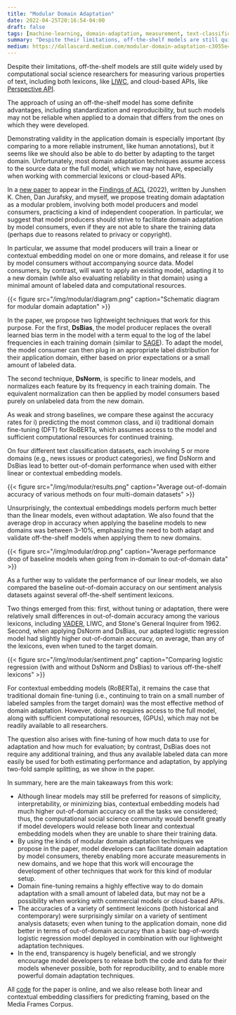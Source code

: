 ```yaml
---
title: "Modular Domain Adaptation"
date: 2022-04-25T20:16:54-04:00
draft: false
tags: [machine-learning, domain-adaptation, measurement, text-classification, lexicons]
summary: "Despite their limitations, off-the-shelf models are still quite widely used by computational social science researchers for measuring various properties of text, including both lexicons, like LIWC, and cloud-based APIs, like Perspective API. The approach of using an off-the-shelf model has some definite advantages, including standardization and reproducibility, but such models may not be reliable when applied to a domain that differs from the ones on which they were developed..."
medium: https://dallascard.medium.com/modular-domain-adaptation-c3055e490d34
---
```


Despite their limitations, off-the-shelf models are still quite widely used by computational social science researchers for measuring various properties of text, including both lexicons, like [LIWC](https://www.liwc.app/), and cloud-based APIs, like [Perspective API](https://perspectiveapi.com/).

The approach of using an off-the-shelf model has some definite advantages, including standardization and reproducibility, but such models may not be reliable when applied to a domain that differs from the ones on which they were developed.


Demonstrating validity in the application domain is especially important (by comparing to a more reliable instrument, like human annotations), but it seems like we should also be able to do better by adapting to the target domain. Unfortunately, most domain adaptation techniques assume access to the source data or the full model, which we may not have, especially when working with commercial lexicons or cloud-based APIs.

In a [new paper](https://arxiv.org/pdf/2204.14213.pdf) to appear in the [Findings of ACL](https://www.2022.aclweb.org/papers) (2022), written by Junshen K. Chen, Dan Jurafsky, and myself, we propose treating domain adaptation as a modular problem, involving both model producers and model consumers, practicing a kind of independent cooperation. In particular, we suggest that model producers should strive to facilitate domain adaptation by model consumers, even if they are not able to share the training data (perhaps due to reasons related to privacy or copyright).

In particular, we assume that model producers will train a linear or contextual embedding model on one or more domains, and release it for use by model consumers without accompanying source data. Model consumers, by contrast, will want to apply an existing model, adapting it to a new domain (while also evaluating reliability in that domain) using a minimal amount of labeled data and computational resources.

{{< figure src="/img/modular/diagram.png" caption="Schematic diagram for modular domain adaptation" >}}

In the paper, we propose two lightweight techniques that work for this purpose. For the first, **DsBias**, the model producer replaces the overall learned bias term in the model with a term equal to the log of the label frequencies in each training domain (similar to [SAGE](https://github.com/jacobeisenstein/SAGE)). To adapt the model, the model consumer can then plug in an appropriate label distribution for their application domain, either based on prior expectations or a small amount of labeled data.

The second technique, **DsNorm**, is specific to linear models, and normalizes each feature by its frequency in each training domain. The equivalent normalization can then be applied by model consumers based purely on unlabeled data from the new domain.

As weak and strong baselines, we compare these against the accuracy rates for i) predicting the most common class, and ii) traditional domain fine-tuning (DFT) for RoBERTa, which assumes access to the model and sufficient computational resources for continued training.

On four different text classification datasets, each involving 5 or more domains (e.g., news issues or product categories), we find DsNorm and DsBias lead to better out-of-domain performance when used with either linear or contextual embedding models.

{{< figure src="/img/modular/results.png" caption="Average out-of-domain accuracy of various methods on four multi-domain datasets" >}}

Unsurprisingly, the contextual embeddings models perform much better than the linear models, even without adaptation. We also found that the average drop in accuracy when applying the baseline models to new domains was between 3–10%, emphasizing the need to both adapt and validate off-the-shelf models when applying them to new domains.


{{< figure src="/img/modular/drop.png" caption="Average performance drop of baseline models when going from in-domain to out-of-domain data" >}}

As a further way to validate the performance of our linear models, we also compared the baseline out-of-domain accuracy on our sentiment analysis datasets against several off-the-shelf sentiment lexicons.

Two things emerged from this: first, without tuning or adaptation, there were relatively small differences in out-of-domain accuracy among the various lexicons, including [VADER](https://github.com/cjhutto/vaderSentiment), LIWC, and Stone's General Inquirer from 1962. Second, when applying DsNorm and DsBias, our adapted logistic regression model had slightly higher out-of-domain accuracy, on average, than any of the lexicons, even when tuned to the target domain.


{{< figure src="/img/modular/sentiment.png" caption="Comparing logistic regression (with and without DsNorm and DsBias) to various off-the-shelf lexicons" >}}

For contextual embedding models (RoBERTa), it remains the case that traditional domain fine-tuning (i.e., continuing to train on a small number of labeled samples from the target domain) was the most effective method of domain adaptation. However, doing so requires access to the full model, along with sufficient computational resources, (GPUs), which may not be readily available to all researchers.

The question also arises with fine-tuning of how much data to use for adaptation and how much for evaluation; by contrast, DsBias does not require any additional training, and thus any available labeled data can more easily be used for both estimating performance and adaptation, by applying two-fold sample splitting, as we show in the paper.

In summary, here are the main takeaways from this work: 

- Although linear models may still be preferred for reasons of simplicity, interpretability, or minimizing bias, contextual embedding models had much higher out-of-domain accuracy on all the tasks we considered; thus, the computational social science community would benefit greatly if model developers would release both linear and contextual embedding models when they are unable to share their training data.
- By using the kinds of modular domain adaptation techniques we propose in the paper, model developers can facilitate domain adaptation by model consumers, thereby enabling more accurate measurements in new domains, and we hope that this work will encourage the development of other techniques that work for this kind of modular setup.
- Domain fine-tuning remains a highly effective way to do domain adaptation with a small amount of labeled data, but may not be a possibility when working with commercial models or cloud-based APIs.
- The accuracies of a variety of sentiment lexicons (both historical and contemporary) were surprisingly similar on a variety of sentiment analysis datasets; even when tuning to the application domain,  none did better in terms of out-of-domain accuracy than a basic bag-of-words logistic regression model deployed in combination with our lightweight adaptation techniques.
- In the end, transparency is hugely beneficial, and we strongly encourage model developers to release both the code and data for their models whenever possible, both for reproducibility, and to enable more powerful domain adaptation techniques.

All [code](https://github.com/jkvc/modular-domain-adaptation) for the paper is online, and we also release both linear and contextual embedding classifiers for predicting framing, based on the Media Frames Corpus.
